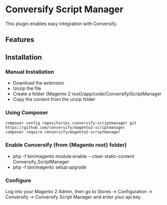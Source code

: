 # Conversify Script Manager

This plugin enables easy integration with Conversify.

## Features

## Installation

### Manual Installation

 * Download the extension
 * Unzip the file
 * Create a folder {Magento 2 root}/app/code/Conversify/ScriptManager
 * Copy the content from the unzip folder

### Using Composer

```
composer config repositories.conversify-scriptmanager git https://github.com/conversify/magento2-scriptmanager
composer require conversify/magento2-scriptmanager
```

### Enable Conversify (from {Magento root} folder)

 * php -f bin/magento module:enable --clear-static-content Conversify_ScriptManager
 * php -f bin/magento setup:upgrade

### Configure

Log into your Magento 2 Admin, then go to Stores -> Configuration -> Conversify -> Conversify Script Manager and enter your api key.

